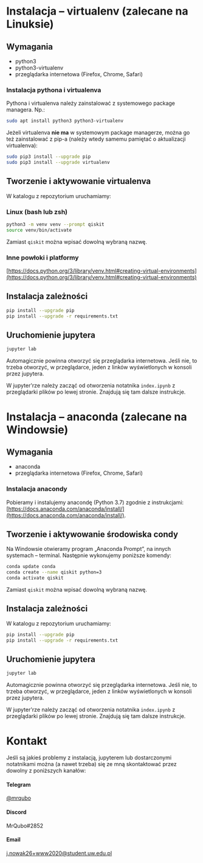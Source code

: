 # Instalacja – virtualenv (zalecane na Linuksie)

## Wymagania

- python3
- python3-virtualenv
- przeglądarka internetowa (Firefox, Chrome, Safari)

### Instalacja pythona i virtualenva

Pythona i virtualenva należy zainstalować z systemowego package managera. Np.:
```sh
sudo apt install python3 python3-virtualenv
```

Jeżeli virtualenva **nie ma** w systemowym package managerze, można go też zainstalować z pip-a (należy wtedy samemu pamiętać o aktualizacji virtualenva):
```sh
sudo pip3 install --upgrade pip
sudo pip3 install --upgrade virtualenv
```


## Tworzenie i aktywowanie virtualenva

W katalogu z repozytorium uruchamiamy:

### Linux (bash lub zsh)

```sh
python3 -m venv venv --prompt qiskit
source venv/bin/activate
```
Zamiast `qiskit` można wpisać dowolną wybraną nazwę.

### Inne powłoki i platformy

[https://docs.python.org/3/library/venv.html#creating-virtual-environments](https://docs.python.org/3/library/venv.html#creating-virtual-environments)


## Instalacja zależności

```sh
pip install --upgrade pip
pip install --upgrade -r requirements.txt
```


## Uruchomienie jupytera

```sh
jupyter lab
```

Automagicznie powinna otworzyć się przeglądarka internetowa.
Jeśli nie, to trzeba otworzyć, w przeglądarce, jeden z linków wyświetlonych w konsoli przez jupytera.

W jupyter'rze należy zacząć od otworzenia notatnika `index.ipynb` z przeglądarki plików po lewej stronie.
Znajdują się tam dalsze instrukcje.



# Instalacja – anaconda (zalecane na Windowsie)

## Wymagania

- anaconda
- przeglądarka internetowa (Firefox, Chrome, Safari)

### Instalacja anacondy

Pobieramy i instalujemy anacondę (Python 3.7) zgodnie z instrukcjami: [https://docs.anaconda.com/anaconda/install/](https://docs.anaconda.com/anaconda/install/).


## Tworzenie i aktywowanie środowiska condy

Na Windowsie otwieramy program „Anaconda Prompt”, na innych systemach – terminal. Następnie wykonujemy poniższe komendy:

```sh
conda update conda
conda create --name qiskit python=3
conda activate qiskit
```
Zamiast `qiskit` można wpisać dowolną wybraną nazwę.


## Instalacja zależności

W katalogu z repozytorium uruchamiamy:

```sh
pip install --upgrade pip
pip install --upgrade -r requirements.txt
```


## Uruchomienie jupytera

```sh
jupyter lab
```

Automagicznie powinna otworzyć się przeglądarka internetowa.
Jeśli nie, to trzeba otworzyć, w przeglądarce, jeden z linków wyświetlonych w konsoli przez jupytera.

W jupyter'rze należy zacząć od otworzenia notatnika `index.ipynb` z przeglądarki plików po lewej stronie.
Znajdują się tam dalsze instrukcje.



# Kontakt

Jeśli są jakieś problemy z instalacją, jupyterem lub dostarczonymi notatnikami można (a nawet trzeba) się ze mną skontaktować przez dowolny z poniższych kanałów:

#### Telegram
[@mrqubo](https://t.me/mrqubo)

#### Discord
MrQubo#2852

#### Email
[j.nowak26+www2020@student.uw.edu.pl](mailto:j.nowak26+www2020@student.uw.edu.pl)
